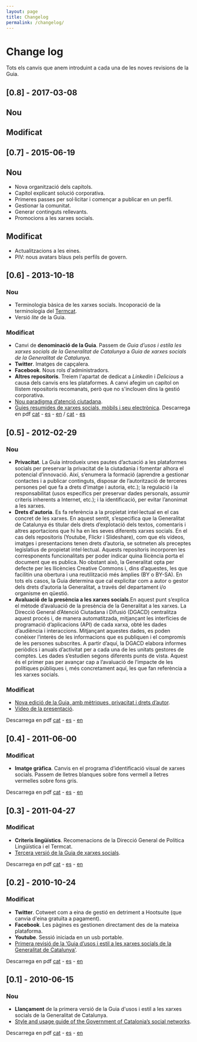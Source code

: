 ```yaml
---
layout: page
title: Changelog
permalink: /changelog/
---
```

# Change log
Tots els canvis que anem introduint a cada una de les noves revisions de la Guia.

## [0.8] - 2017-03-08
## Nou

## Modificat

## [0.7] - 2015-06-19
## Nou
- Nova organització dels capítols.
- Capítol explicant solució corporativa.
- Primeres passes per sol·licitar i començar a publicar en un perfil.
- Gestionar la comunitat.
- Generar continguts rellevants.
- Promocions a les xarxes socials.

## Modificat
- Actualitzacions a les eines.
- PIV: nous avatars blaus pels perfils de govern.

## [0.6] - 2013-10-18
### Nou
- Terminologia bàsica de les xarxes socials. Incoporació de la terminologia del [Termcat](http://www.termcat.cat/ca/Diccionaris_En_Linia/156/Presentacio/).
- Versió *lite* de la Guia.

### Modificat
- Canvi de **denominació de la Guia**. Passem de *Guia d’usos i estila les xarxes socials de la Generalitat de Catalunya* a *Guia de xarxes socials de la Generalitat de Catalunya*.
- **Twitter**. Imatges de capçalera.
- **Facebook**. Nous rols d'administradors.
- **Altres repositoris**. Treiem l'apartat de dedicat a *Linkedin* i *Delicious* a causa dels canvis ens les plataformes. A canvi afegim un capítol on llistem repositoris recomanats, però que no s'inclouen dins la gestió corporativa.
- [Nou paradigma d’atenció ciutadana](http://blocs.gencat.cat/blocs/AppPHP/gencat/2013/10/18/nou-paradigma-d%E2%80%99atencio-ciutadana/).
- [Guies resumides de xarxes socials, mòbils i seu electrònica](http://blocs.gencat.cat/blocs/AppPHP/gencat/2013/10/23/guies-resumides-de-xarxes-socials-mobils-i-seu-electronica/).
Descarrega en pdf [cat](/assets/pdf/v06_guia_usos_xarxa_cat.pdf) - [es](/assets/pdf/v06_guia_usos_xarxa_es.pdf) - [en](/assets/pdf/v06_guia_usos_xarxa_en.pdf) / [cat](/assets/pdf/v06_guia_usos_xarxa_lite_cat.pdf) - [es](/assets/pdf/v06_guia_usos_xarxa_lite_es.pdf)

## [0.5] - 2012-02-29
### Nou
- **Privacitat**. La Guia introdueix unes pautes d’actuació a les plataformes socials per preservar la privacitat de la ciutadania i fomentar alhora el potencial d’innovació. Així, s’enumera la formació (aprendre a gestionar contactes i a publicar continguts, disposar de l’autorització de terceres persones pel que fa a drets d’imatge i autoria, etc.); la regulació i la responsabilitat (usos específics per preservar dades personals, assumir criteris inherents a Internet, etc.); i la identificació, per evitar l’anonimat a les xarxes.
- **Drets d'autoria**. Es fa referència a la propietat intel·lectual en el cas concret de les xarxes. En aquest sentit, s’especifica que la Generalitat de Catalunya és titular dels drets d’explotació dels textos, comentaris i altres aportacions que hi ha en les seves diferents xarxes socials. En el cas dels repositoris (Youtube, Flickr i Slideshare), com que els vídeos, imatges i presentacions tenen drets d’autoria, se sotmeten als preceptes legislatius de propietat intel·lectual. Aquests repositoris incorporen les corresponents funcionalitats per poder indicar quina llicència porta el document que es publica. No obstant això, la Generalitat opta per defecte per les llicències Creative Commons i, dins d’aquestes, les que facilitin una obertura i una reutilització més àmplies (BY o BY-SA). En tots els casos, la Guia determina que cal explicitar com a autor o gestor dels drets d’autoria la Generalitat, a través del departament i/o organisme en qüestió.
- **Avaluació de la presència a les xarxes socials**.En aquest punt s’explica el mètode d’avaluació de la presència de la Generalitat a les xarxes. La Direcció General d’Atenció Ciutadana i Difusió (DGACD) centralitza aquest procés i, de manera automatitzada, mitjançant les interfícies de programació d’aplicacions (API) de cada xarxa, obté les dades d’audiència i interaccions. Mitjançant aquestes dades, es poden conèixer l’interès de les informacions que es publiquen i el compromís de les persones subscrites. A partir d’aquí, la DGACD elabora informes periòdics i anuals d’activitat per a cada una de les unitats gestores de comptes. Les dades s’estudien segons diferents punts de vista. Aquest és el primer pas per avançar cap a l’avaluació de l’impacte de les polítiques públiques i, més concretament aquí, les que fan referència a les xarxes socials.

### Modificat
- [Nova edició de la Guia, amb mètriques, privacitat i drets d’autor](http://blocs.gencat.cat/blocs/AppPHP/gencat/2012/02/29/nova-edicio-de-la-guia-amb-metriques-privacitat-i-drets-dautor/).
- [Vídeo de la presentació](https://www.youtube.com/watch?v=bBMozUkI-hE).

Descarrega en pdf [cat](/assets/pdf/v05_guia_usos_xarxa_cat.pdf) - [es](/assets/pdf/v05_guia_usos_xarxa_es.pdf) - [en](/assets/pdf/v05_guia_usos_xarxa_en.pdf)

## [0.4] - 2011-06-00
### Modificat
- **Imatge gràfica**. Canvis en el programa d’identificació visual de xarxes socials. Passem de lletres blanques sobre fons vermell a lletres vermelles sobre fons gris.

Descarrega en pdf [cat](/assets/pdf/v04_guia_usos_xarxa_cat.pdf) - [es](/assets/pdf/v04_guia_usos_xarxa_es.pdf) - [en](/assets/pdf/v04_guia_usos_xarxa_en.pdf)

## [0.3] - 2011-04-27
### Modificat
- **Criteris lingüístics**. Recomenacions de la Direcció General de Política Lingüística i el Termcat.
- [Tercera versió de la Guia de xarxes socials](http://blocs.gencat.cat/blocs/AppPHP/gencat/2011/04/27/tercera-versio-de-la-guia-de-xarxes-socials/).

Descarrega en pdf [cat](/assets/pdf/v03_guia_usos_xarxa_cat.pdf) - [es](/assets/pdf/v03_guia_usos_xarxa_es.pdf) - [en](/assets/pdf/v03_guia_usos_xarxa_en.pdf)

## [0.2] - 2010-10-24
### Modificat
- **Twitter**. Cotweet com a eina de gestió en detriment a Hootsuite (que canvia d'eina gratuïta a pagament).
- **Facebook**. Les pàgines es gestionen directament des de la mateixa plataforma.
- **Youtube**. Sessió iniciada en un usb portable.
- [Primera revisió de la ‘Guia d’usos i estil a les xarxes socials de la Generalitat de Catalunya’](http://blocs.gencat.cat/blocs/AppPHP/gencat/2010/11/24/primera-revisio-de-la-guia-d%E2%80%99usos-i-estil-a-les-xarxes-socials-de-la-generalitat-de-catalunyapreliminary-review-of-the-style-and-usage-guide-of-the-government-of-catalonia%E2%80%99s-soci/).

Descarrega en pdf [cat](/assets/pdf/v02_guia_usos_xarxa_cat.pdf) - [es](/assets/pdf/v02_guia_usos_xarxa_es.pdf) - [en](/assets/pdf/v02_guia_usos_xarxa_en.pdf)

## [0.1] - 2010-06-15
### Nou
- **Llançament** de la primera versió de la Guia d'usos i estil a les xarxes socials de la Generalitat de Catalunya.
- [Style and usage guide of the Government of Catalonia’s social networks](http://blocs.gencat.cat/blocs/AppPHP/gencat/guia-d%E2%80%99usos-i-estil-a-les-xarxes-socials-de-la-generalitatstyle-and-usage-guide-of-the-government-of-catalonia%E2%80%99s-social-networks-guia-de-usos-y-estilo-en-las-redes-sociales-d_3076_eng/).

Descarrega en pdf [cat](/assets/pdf/v01_guia_usos_xarxa_cat.pdf) - [es](/assets/pdf/v01_guia_usos_xarxa_es.pdf) - [en](/assets/pdf/v01_guia_usos_xarxa_en.pdf)

